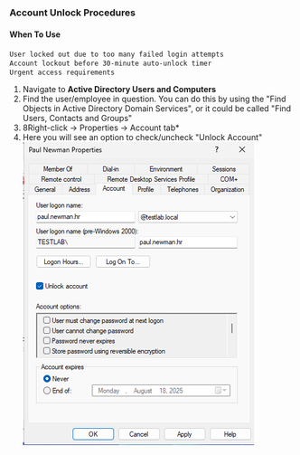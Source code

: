 ### Account Unlock Procedures
#### When To Use
```
User locked out due to too many failed login attempts
Account lockout before 30-minute auto-unlock timer
Urgent access requirements
```
1. Navigate to **Active Directory Users and Computers**
2. Find the user/employee in question. You can do this by using the "Find Objects in Active Directory Domain Services", or it could be called "Find Users, Contacts and Groups"
3. 8Right-click → Properties → Account tab*
4. Here you will see an option to check/uncheck "Unlock Account"  
![unlock account](https://github.com/nickbruggen90/LabsVol8021Q/blob/main/Project%201.1%3A%20Active%20Directory%20and%20Windows%2010%20Integration/Images2/Screenshot%202025-07-19%20124840.png)

